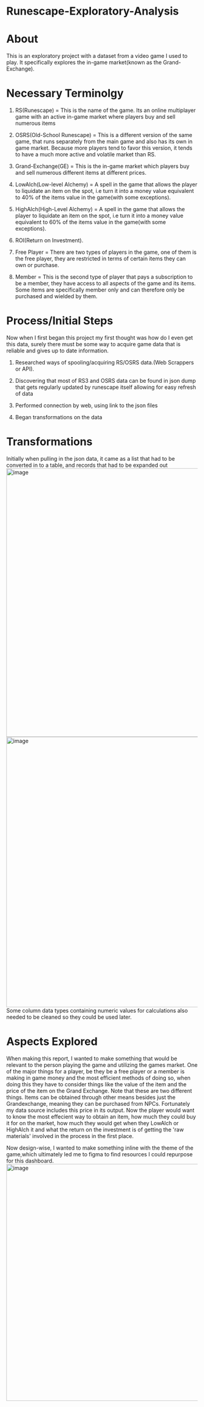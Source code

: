# Runescape-Exploratory-Analysis
# About
This is an exploratory project with a dataset from a video game I used to play. It specifically explores the in-game market(known as the Grand-Exchange).

# Necessary Terminolgy
1.  RS(Runescape) = This is the name of the game. Its an online multiplayer game with an active in-game market where players buy and sell numerous items

2.  OSRS(Old-School Runescape) = This is a different version of the same game, that runs separately from the main game and also has its own in game market. Because more players tend to favor this version, it tends to have a much more active and volatile market than RS.

3.  Grand-Exchange(GE) = This is the in-game market which players buy and sell numerous different items at different prices.

4.  LowAlch(Low-level Alchemy) = A spell in the game that allows the player to liquidate an item on the spot, i.e turn it into a money value equivalent to 40% of the items value in the game(with some exceptions).

5.  HighAlch(High-Level Alchemy) = A spell in the game that allows the player to liquidate an item on the spot, i.e turn it into a money value equivalent to 60% of the items value in the game(with some exceptions).

6.  ROI(Return on Investment).

7.  Free Player = There are two types of players in the game, one of them is the free player, they are restricted in terms of certain items they can own or purchase.

8.  Member = This is the second type of player that pays a subscription to be a member, they have access to all aspects of the game and its items. Some items are specifically member only and can therefore only be purchased and wielded by them.
# Process/Initial Steps
Now when I first began this project my first thought was how do I even get this data, surely there must be some way to acquire game data that is reliable and gives up to date information.

1. Researched ways of spooling/acquiring RS/OSRS data.(Web Scrappers or API).

2. Discovering that most of RS3 and OSRS data can be found in json dump that gets regularly updated by runescape itself allowing for easy refresh of data

3. Performed connection by web, using link to the json files

4. Began transformations on the data

# Transformations
Initially when pulling in the json data, it came as a list that had to be converted in to a table, and records that had to be expanded out 
<img width="853" height="706" alt="image" src="https://github.com/user-attachments/assets/a7ae72ea-c7c9-41ff-b848-155845f205cf" />
<img width="1303" height="711" alt="image" src="https://github.com/user-attachments/assets/2f9251ea-c20c-4843-b85f-ae99f222245c" />
Some column data types containing numeric values for calculations also needed to be cleaned so they could be used later.
# Aspects Explored
When making this report, I wanted to make something that would be relevant to the person playing the game and utilizing the games market. One of the major things for a player, be they be a free player or a member is making in game money and the most efficient methods of doing so, when doing this they have to consider things like the value of the item and the price of the item on the Grand Exchange. Note that these are two different things. Items can be obtained through other means besides just the Grandexchange, meaning they can be purchased from NPCs. Fortunately my data source includes this price in its output. Now the player would want to know the most effecient way to obtain an item, how much they could buy it for on the market, how much they would get when they LowAlch or HighAlch it and what the return on the investment is of getting the 'raw materials' involved in the process in the first place.

Now design-wise, I wanted to make something inline with the theme of the game,which ultimately led me to figma to find resources I could repurpose for this dashboard.
<img width="1118" height="623" alt="image" src="https://github.com/user-attachments/assets/05bc3e35-d637-4771-aff5-6441aca45361" />

